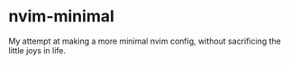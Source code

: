 # nvim-minimal

My attempt at making a more minimal nvim config, without sacrificing the little joys in life.

